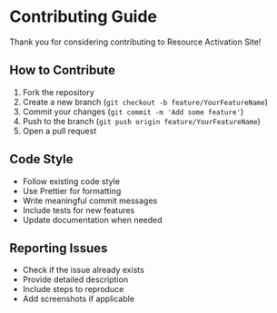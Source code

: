 # Contributing Guide

Thank you for considering contributing to Resource Activation Site!

## How to Contribute

1. Fork the repository
2. Create a new branch (`git checkout -b feature/YourFeatureName`)
3. Commit your changes (`git commit -m 'Add some feature'`)
4. Push to the branch (`git push origin feature/YourFeatureName`)
5. Open a pull request

## Code Style

- Follow existing code style
- Use Prettier for formatting
- Write meaningful commit messages
- Include tests for new features
- Update documentation when needed

## Reporting Issues

- Check if the issue already exists
- Provide detailed description
- Include steps to reproduce
- Add screenshots if applicable
